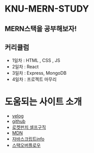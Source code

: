 # KNU-MERN-STUDY

## MERN스택을 공부해보자!

## 커리큘럼

- 1일차 : HTML , CSS , JS
- 2일차 : React
- 3일차 : Express, MongoDB
- 4일차 : 프로젝트 마무리

# 도움되는 사이트 소개

- [velog](https://velog.io/)
- [github](https://github.com/)
- [로켓펀치 셀프구직](https://www.rocketpunch.com/@ddu0422/jobhunt)
- [MDN](https://developer.mozilla.org/ko/)
- [자바스크립트info](https://ko.javascript.info/)
- [스택오버플로우](https://stackoverflow.com/)
